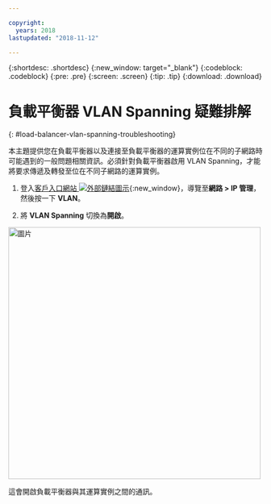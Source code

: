 ```yaml
---

copyright:
  years: 2018
lastupdated: "2018-11-12"

---
```


{:shortdesc: .shortdesc}
{:new_window: target="_blank"}
{:codeblock: .codeblock}
{:pre: .pre}
{:screen: .screen}
{:tip: .tip}
{:download: .download}

# 負載平衡器 VLAN Spanning 疑難排解
{: #load-balancer-vlan-spanning-troubleshooting}

本主題提供您在負載平衡器以及連接至負載平衡器的運算實例位在不同的子網路時可能遇到的一般問題相關資訊。必須針對負載平衡器啟用 VLAN Spanning，才能將要求傳遞及轉發至位在不同子網路的運算實例。

1. 登入[客戶入口網站 ![外部鏈結圖示](../../icons/launch-glyph.svg "外部鏈結圖示")](https://control.softlayer.com){:new_window}，導覽至**網路 > IP 管理**，然後按一下 **VLAN**。

2. 將 **VLAN Spanning** 切換為**開啟**。

<img src="images/vlan-spanning.png" alt="圖片" style="width: 500px;"/>

這會開啟負載平衡器與其運算實例之間的通訊。

